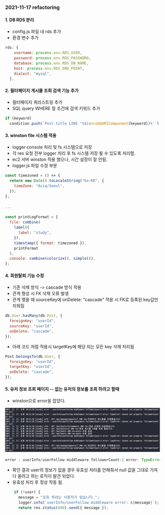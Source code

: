 ### 2021-11-17 refactoring

#### 1. DB RDS 분리

- config.js 파일 내 rds 추가
- 환경 변수 추가

```jsx
rds: {
    username: process.env.RDS_USER,
    password: process.env.RDS_PASSWORD,
    database: process.env.RDS_DB_NAME,
    host: process.env.RDS_END_POINT,
    dialect: "mysql",
  },
```

#### 2. 필터페이지 게시물 조회 검색 기능 추가

- 필터페이지 쿼리스트링 추가
- SQL query WHERE 절 조건에 검색 키워드 추가

```jsx
if (keyword)
  condition.push(`Post.title LIKE '%${encodeURIComponent(keyword)}%'`);
```

#### 3. winston file 시스템 적용

- logger console 처리 및 fs 시스템으로 저장
- 각 res 요청 전부 logger 처리 후 fs 시스템 저장 될 수 있도록 처리함.
- ec2 서버 winston 적용 했으나, 시간 설정이 잘 안됨.
- logger.js 파일 수정 부분

```jsx
const timezoned = () => {
  return new Date().toLocaleString("ko-KR", {
    timeZone: "Asia/Seoul",
  });
};

...

const printLogFormat = {
  file: combine(
    label({
      label: "study",
    }),
    timestamp({ format: timezoned }),
    printFormat
  ),
  console: combine(colorize(), simple()),
};
```

#### 4. 회원탈퇴 기능 수정

- 기존 삭제 방식 -> cascade 방식 적용
- 관계 형성 시 FK 삭제 오류 발생
- 관계 맺을 때 sourceKey에 onDelete: "cascade" 적용 시 FK로 등록된 key값만 지워짐

```jsx
db.User.hasMany(db.Post, {
  foreignKey: "userId",
  sourceKey: "userId",
  onDelete: "cascade",
});
```

- 아래 코드 처럼 적용시 targetKey에 해당 되는 모든 key 삭제 처리됨

```jsx
Post.belongsTo(db.User, {
  foreignKey: "userId",
  targetKey: "userId",
  onDelete: "cascade",
});
```

#### 5. 유저 정보 조회 페이지 -- 없는 유저의 정보를 조회 하려고 할때

- winston으로 error을 잡았다.

![error01.png](./images/error01.png)

```jsx
error : userInfo/userFollow middleware followerCount:2 error: TypeError: Cannot set property 'followerCount' of null
```

- 확인 결과 user의 정보가 없을 경우 유효성 처리를 안해줘서 null 값을 그대로 가져다 쓸려고 하는 로직이 발견 되었다.
- 유효성 처리 후 정상 작동 됨.

```jsx
    if (!user) {
      message = "조회 하려는 사용자가 없습니다.";
      logger.info(`userInfo/userFollow middleware error: ${message}`);
      return res.status(400).send({ message });
```
